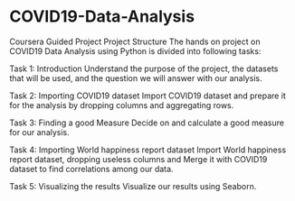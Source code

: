 # COVID19-Data-Analysis
Coursera Guided Project
Project Structure
The hands on project on COVID19 Data Analysis using Python is divided into following tasks:

Task 1: Introduction
Understand the purpose of the project, the datasets that will be used, and the question we will answer with our analysis.

Task 2: Importing COVID19 dataset
Import COVID19 dataset and prepare it for the analysis by dropping columns and aggregating rows.

Task 3: Finding a good Measure
Decide on and calculate a good measure for our analysis.

Task 4: Importing World happiness report dataset
Import World happiness report dataset, dropping useless columns and Merge it with COVID19 dataset to find correlations among our data.

Task 5: Visualizing the results
Visualize our results using Seaborn.
